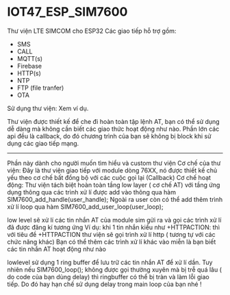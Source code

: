 # IOT47_ESP_SIM7600
Thư viện LTE SIMCOM cho ESP32
Các giao tiếp hỗ trợ gồm:
- SMS
- CALL
- MQTT(s)
- Firebase
- HTTP(s)
- NTP
- FTP (file tranfer)
- OTA

Sử dụng thư viện: Xem ví dụ.

Thư viện được thiết kế để che đi hoàn toàn tập lệnh AT, bạn có thể sử dụng dễ dàng mà không cần biết các giao thức hoạt động như nào. Phần lớn các api đều là callback, do đó chương trình của bạn sẽ không bị block khi sử dụng các giao tiếp mạng.

------------------------------------------------------------
Phần này dành cho người muốn tìm hiểu và custom thư viện
Cơ chế của thư viện:
Đây là thư viện giao tiếp với module dòng 76XX, nó được thiết kế chủ yếu theo cơ chế bất đồng bộ với các cuộc gọi lại (Callback)
Cơ chế hoạt động:
Thư viện tách biệt hoàn toàn tầng low layer ( cơ chế AT) với tầng ứng dụng thông qua các trình xử lí được add vào thông qua hàm SIM7600_add_handle(user_handle);
Ngoài ra user còn có thể add thêm trình xử lí loop qua hàm SIM7600_add_user_loop(user_loop);

low level sẽ xử lí các tin nhắn AT của module sim gửi ra và gọi các trình xử lí đã được đăng kí tương ứng
Ví dụ: khi 1 tin nhắn kiểu như +HTTPACTION: thì với tiêu đề +HTTPACTION thư viện sẽ gọi trình xử lí http ( tương tự với các chức năng khác)
Bạn có thể thêm các trình xử lí khác vào miễn là bạn biết các tin nhắn AT hoạt động như nào

lowlevel sử dụng 1 ring buffer để lưu trữ các tin nhắn AT để xử lí dần. Tuy nhiên nếu SIM7600_loop(); không được gọi thường xuyên mà bị trễ quá lâu ( do code của bạn dùng delay) thì ringbuffer có thể bị tràn và làm lỗi giao tiếp. Do đó hay hạn chế sử dụng delay trong main loop của bạn nhé !
